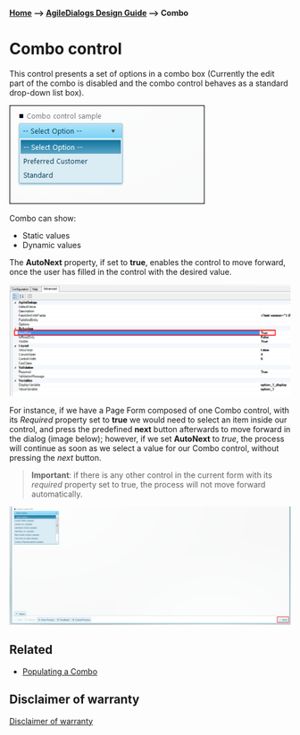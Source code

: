 __[Home](/) --> [AgileDialogs Design Guide](/guides/AgileDialogs-DesignGuide.md) --> Combo__

# Combo control

This control presents a set of options in a combo box (Currently the edit part
of the combo is disabled and the combo control behaves as a standard drop-down
list box).

![](../media/AgileDialogsDesignGuide/Combo_01.png)

Combo can show:

-   Static values
-   Dynamic values

The **AutoNext** property, if set to **true**, enables the control to move
forward, once the user has filled in the control with the desired value.

![](../media/AgileDialogsDesignGuide/Combo_02.png)

For instance, if we have a Page Form composed of one Combo control, with its
*Required* property set to **true** we would need to select an item inside our
control, and press the predefined **next** button afterwards to move forward
in the dialog (image below); however, if we set **AutoNext** to *true*, the
process will continue as soon as we select a value for our Combo control,
without pressing the *next* button.

> **Important**: if there is any other control
> in the current form with its *required* property set to true, the process will not
> move forward automatically.

![](../media/AgileDialogsDesignGuide/Combo_03.png)

## Related 
- [Populating a Combo](../common/PopulatingCombo.md) 

## Disclaimer of warranty

[Disclaimer of warranty](DisclaimerOfWarranty.md)

